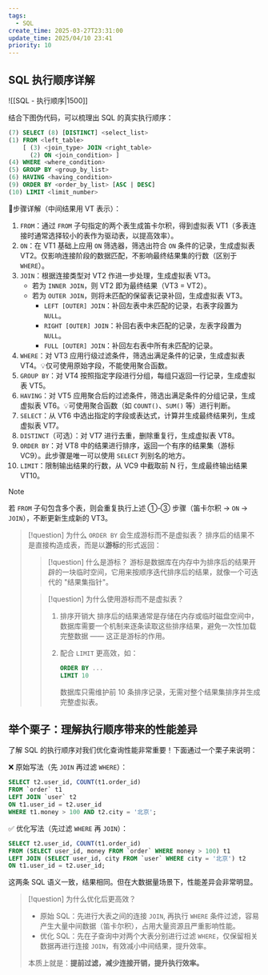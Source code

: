 ```yaml
---
tags:
  - SQL
create_time: 2025-03-27T23:31:00
update_time: 2025/04/10 23:41
priority: 10
---
```


## SQL 执行顺序详解

![[SQL - 执行顺序|1500]]

结合下图伪代码，可以梳理出 SQL 的真实执行顺序：

```sql file:实际执行顺序
(7) SELECT (8) [DISTINCT] <select_list>
(1) FROM <left_table>
    [ (3) <join_type> JOIN <right_table>
      (2) ON <join_condition> ]
(4) WHERE <where_condition>
(5) GROUP BY <group_by_list>
(6) HAVING <having_condition>
(9) ORDER BY <order_by_list> [ASC | DESC]
(10) LIMIT <limit_number>
```

🌠步骤详解（中间结果用 VT 表示）：
1. `FROM`：通过 `FROM` 子句指定的两个表生成笛卡尔积，得到虚拟表 VT1（多表连接时通常选择较小的表作为驱动表，以提高效率）。
2. `ON`：在 VT1 基础上应用 `ON` 筛选器，筛选出符合 `ON` 条件的记录，生成虚拟表 VT2。仅影响连接阶段的数据匹配，不影响最终结果集的行数（区别于 `WHERE`）。
3. `JOIN`：根据连接类型对 VT2 作进一步处理，生成虚拟表 VT3。
	- 若为 `INNER JOIN`，则 VT2 即为最终结果（VT3 = VT2）。
	- 若为 `OUTER JOIN`，则将未匹配的保留表记录补回，生成虚拟表 VT3。
		- `LEFT [OUTER] JOIN`：补回左表中未匹配的记录，右表字段置为 `NULL`。
		- `RIGHT [OUTER] JOIN`：补回右表中未匹配的记录，左表字段置为 `NULL`。
		- `FULL [OUTER] JOIN`：补回左右表中所有未匹配的记录。
4. `WHERE`：对 VT3 应用行级过滤条件，筛选出满足条件的记录，生成虚拟表 VT4。💡仅可使用原始字段，不能使用聚合函数。
5. `GROUP BY`：对 VT4 按照指定字段进行分组，每组只返回一行记录，生成虚拟表 VT5。
6. `HAVING`：对 VT5 应用聚合后的过滤条件，筛选出满足条件的分组记录，生成虚拟表 VT6。💡可使用聚合函数（如 `COUNT()`、`SUM()` 等）进行判断。
7. `SELECT`：从 VT6 中选出指定的字段或表达式，计算并生成最终结果列，生成虚拟表 VT7。
8. `DISTINCT`（可选）：对 VT7 进行去重，删除重复行，生成虚拟表 VT8。
9. `ORDER BY`：对 VT8 中的结果进行排序，返回一个有序的结果集（游标 VC9）。此步骤是唯一可以使用 `SELECT` 列别名的地方。
10. `LIMIT`：限制输出结果的行数，从 VC9 中截取前 N 行，生成最终输出结果 VT10。

> [!note]
> 若 `FROM` 子句包含多个表，则会重复执行上述 ①-③ 步骤（笛卡尔积 → `ON` → `JOIN`），不断更新生成新的 VT3。

> [!question] 为什么 `ORDER BY` 会生成游标而不是虚拟表？
> 排序后的结果不是直接构造成表，而是以**游标**的形式返回：
>
> > [!question] 什么是游标？
> > 游标是数据库在内存中为排序后的结果开辟的一块临时空间，它用来按顺序迭代排序后的结果，就像一个可迭代的 "结果集指针"。
>
> > [!question] 为什么使用游标而不是虚拟表？
> >
> > 1. 排序开销大
> >    排序后的结果通常是存储在内存或临时磁盘空间中，数据库需要一个机制来逐条读取这些排序结果，避免一次性加载完整数据 —— 这正是游标的作用。
> >
> > 2. 配合 `LIMIT` 更高效，如：
> >
> >    ```sql
> >    ORDER BY ... 
> >    LIMIT 10
> >    ```
> >
> >    数据库只需维护前 10 条排序记录，无需对整个结果集排序并生成完整虚拟表。

## 举个栗子：理解执行顺序带来的性能差异

了解 SQL 的执行顺序对我们优化查询性能非常重要！下面通过一个栗子来说明：

❌ 原始写法（先 `JOIN` 再过滤 `WHERE`）：

```sql
SELECT t2.user_id, COUNT(t1.order_id)
FROM `order` t1 
LEFT JOIN `user` t2
ON t1.user_id = t2.user_id
WHERE t1.money > 100 AND t2.city = '北京';
```

✅ 优化写法（先过滤 `WHERE` 再 `JOIN`）：

```sql
SELECT t2.user_id, COUNT(t1.order_id)
FROM (SELECT user_id, money FROM `order` WHERE money > 100) t1 
LEFT JOIN (SELECT user_id, city FROM `user` WHERE city = '北京') t2
ON t1.user_id = t2.user_id;
```

这两条 SQL 语义一致，结果相同。但在大数据量场景下，性能差异会非常明显。

> [!question] 为什么优化后更高效？
> - 原始 SQL：先进行大表之间的连接 `JOIN`, 再执行 `WHERE` 条件过滤，容易产生大量中间数据（笛卡尔积），占用大量资源且严重影响性能。
> - 优化 SQL：先在子查询中对两个大表分别进行过滤 `WHERE`，仅保留相关数据再进行连接 `JOIN`，有效减小中间结果，提升效率。
>
> 本质上就是：**提前过滤，减少连接开销，提升执行效率。**

